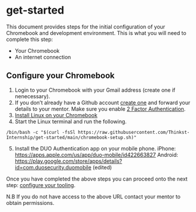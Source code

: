 # get-started
This document provides steps for the initial configuration of your Chromebook and development environment.
This is what you will need to complete this step:
* Your Chromebook
* An internet connection

## Configure your Chromebook
1. Login to your Chromebook with your Gmail address (create one if nenecessary).
2. If you don’t already have a Github account [create one](https://github.com/signup) and forward your details
to your mentor. Make sure you enable [2 Factor Authentication](https://docs.github.com/en/github/authenticating-to-github/securing-your-account-with-two-factor-authentication-2fa/about-two-factor-authentication).
3. [Install Linux on your Chromebook](https://support.google.com/chromebook/answer/9145439?hl=en)
4. Start the Linux terminal and run the following.
```
/bin/bash -c "$(curl -fsSl https://raw.githubusercontent.com/Thinkst-Internship/get-started/main/chromebook-setup.sh)"
```
5. Install the DUO Authentication app on your mobile phone.
iPhone: https://apps.apple.com/us/app/duo-mobile/id422663827
Android: https://play.google.com/store/apps/details?id=com.duosecurity.duomobile (edited)

Once you have completed the above steps you can proceed onto the next step: [configure your tooling](https://github.com/Thinkst-Internship/configure-tooling/blob/main/README.md).

N.B If you do not have access to the above URL contact your mentor to obtain permissions.
